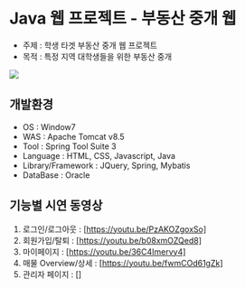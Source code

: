 # Java 웹 프로젝트 - 부동산 중개 웹 
* 주제 : 학생 타겟 부동산 중개 웹 프로젝트
* 목적 : 특정 지역 대학생들을 위한 부동산 중개

![](sabang.jpg)



## 개발환경
* OS : Window7
* WAS : Apache Tomcat v8.5
* Tool : Spring Tool Suite 3
* Language : HTML, CSS, Javascript, Java
* Library/Framework : JQuery, Spring, Mybatis
* DataBase : Oracle



## 기능별 시연 동영상
1. 로그인/로그아웃 : [https://youtu.be/PzAKOZgoxSo]
2. 회원가입/탈퇴 : [https://youtu.be/b08xmOZQed8]
3. 마이페이지 : [https://youtu.be/36C4Imervy4]
4. 매물 Overview/상세 : [https://youtu.be/fwmCOd61gZk]
5. 관리자 페이지 : []
